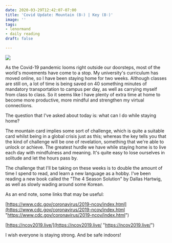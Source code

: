 ```yaml
---
date: 2020-03-29T12:42:07-07:00
title: 'Covid Update: Mountain (8♧) | Key (8♢)'
image: ''
tags:
- lenormand
- daily reading
draft: false

---
```

![](/images/20200329_123916.jpg)

As the Covid-19 pandemic looms right outside our doorsteps, most of the world's movements have come to a stop. My university's curriculum has moved online, so I have been staying home for two weeks. Although classes are still on, a lot of time is being saved on 40 something minutes of mandatory transportation to campus per day, as well as carrying myself from class to class. So it seems like I have plenty of extra time at home to become more productive, more mindful and strengthen my virtual connections.

The question that I've asked about today is: what can I do while staying home?

The mountain card implies some sort of challenge, which is quite a suitable card whilst being in a global crisis just as this; whereas the key tells you that the kind of challenge will be one of revelation, something that we're able to unlock or achieve. The greatest hurdle we have while staying home is to live each day with mindfulness and meaning. It's quite easy to lose ourselves in solitude and let the hours pass by. 

The challenge that I'll be taking on these weeks is to double the amount of time I spend to read, and learn a new language as a hobby. I've been reading a new book called the "The 4 Season Solution" by Dallas Hartwig, as well as slowly wading around some Korean.

As an end note, some links that may be useful:

[https://www.cdc.gov/coronavirus/2019-ncov/index.html](https://www.cdc.gov/coronavirus/2019-ncov/index.html "https://www.cdc.gov/coronavirus/2019-ncov/index.html")

[https://ncov2019.live/](https://ncov2019.live/ "https://ncov2019.live/")

I wish everyone is staying strong. And be safe indoors!